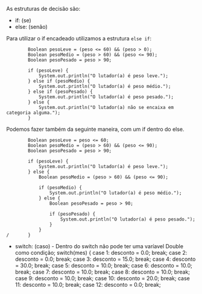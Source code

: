 As estruturas de decisão são:
- if: (se)
- else: (senão)

Para utilizar o if encadeado utilizamos a estrutura `else if`:
```
        Boolean pesoLeve = (peso <= 60) && (peso > 0);
		Boolean pesoMedio = (peso > 60) && (peso <= 90);
		Boolean pesoPesado = peso > 90;
		
		if (pesoLeve) {
			System.out.println("O lutador(a) é peso leve.");
		} else if (pesoMedio) {
			System.out.println("O lutador(a) é peso médio.");
		} else if (pesoPesado) {
			System.out.println("O lutador(a) é peso pesado.");
		} else {
			System.out.println("O lutador(a) não se encaixa em categoria alguma.");
		}
```

Podemos fazer também da seguinte maneira, com um if dentro do else.
```
        Boolean pesoLeve = peso <= 60;
		Boolean pesoMedio = (peso > 60) && (peso <= 90);
		Boolean pesoPesado = peso > 90;
		
		if (pesoLeve) {
			System.out.println("O lutador(a) é peso leve.");
		} else {
			Boolean pesoMedio = (peso > 60) && (peso <= 90);
			
			if (pesoMedio) {
				System.out.println("O lutador(a) é peso médio.");
			} else {
				Boolean pesoPesado = peso > 90;
				
				if (pesoPesado) {
					System.out.println("O lutador(a) é peso pesado.");
				}				
			}
/		}
```

- switch: (caso) - Dentro do switch não pode ter uma varíavel Double como condição;
        switch(mes) {
		case 1: desconto = 0.0;
			break;
		case 2: desconto = 0.0; 
			break;
		case 3: desconto = 15.0; 
			break;
		case 4: desconto = 30.0; 
			break;
		case 5: desconto = 10.0; 
			break;
		case 6: desconto = 10.0; 
			break;
		case 7: desconto = 10.0; 
			break;
		case 8: desconto = 10.0; 
			break;
		case 9: desconto = 10.0; 
			break;
		case 10: desconto = 20.0; 
			break;
		case 11: desconto = 10.0; 
			break;
		case 12: desconto = 0.0;
			break;